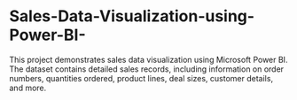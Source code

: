 # Sales-Data-Visualization-using-Power-BI-
This project demonstrates sales data visualization using Microsoft Power BI. The dataset contains detailed sales records, including information on order numbers, quantities ordered, product lines, deal sizes, customer details, and more.
